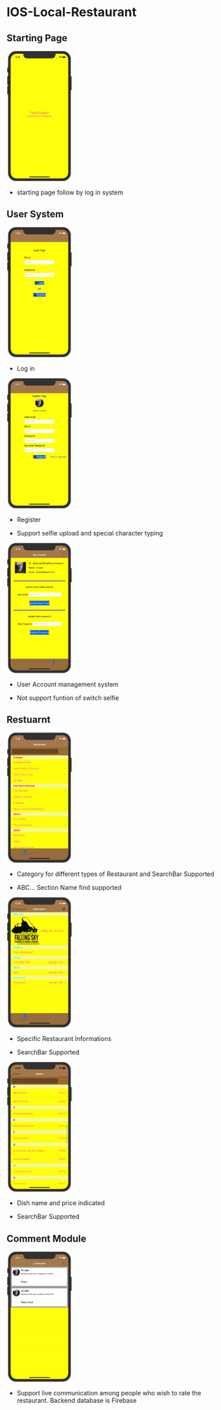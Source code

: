 # IOS-Local-Restaurant

## Starting Page

<img src="picture/WechatIMG5.jpeg" width = "150" />

* starting page follow by log in system

## User System

<img src="picture/WechatIMG6.jpeg" width = "150" />

* Log in

<img src="picture/WechatIMG7.jpeg" width = "150" />

* Register

* Support selfie upload and special character typing

<img src="picture/WechatIMG9.jpeg" width = "150" />

* User Account management system

* Not support funtion of switch selfie

## Restuarnt 

<img src="picture/WechatIMG8.jpeg" width = "150" />

* Category for different types of Restaurant and SearchBar Supported

* ABC... Section Name find supported

<img src="picture/WechatIMG10.jpeg" width = "150" />

* Specific Restaurant Informations

* SearchBar Supported

<img src="picture/WechatIMG11.jpeg" width = "150" />

* Dish name and price indicated

* SearchBar Supported

## Comment Module

<img src="picture/WechatIMG12.jpeg" width = "150" />

* Support live communication among people who wish to rate the restaurant. Backend database is Firebase

